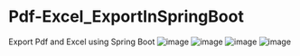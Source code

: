 # Pdf-Excel_ExportInSpringBoot

Export Pdf and Excel using Spring Boot
![image](https://user-images.githubusercontent.com/74001535/204292726-d1b1542a-0ca6-4841-94c7-c32224f7f7c5.png)
![image](https://user-images.githubusercontent.com/74001535/204292777-725f71b1-e95f-41ab-801a-ea37170858b2.png)
![image](https://user-images.githubusercontent.com/74001535/204292600-7cbe0082-2d71-4162-ac97-c4ab9663cdf8.png)
![image](https://user-images.githubusercontent.com/74001535/204292849-e26cb9a9-2e1e-4c42-8b7e-f269852518e8.png)

